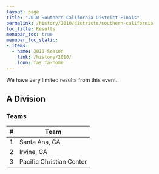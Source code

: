 ```yaml
---
layout: page
title: "2010 Southern California District Finals"
permalink: /history/2010/districts/southern-california
toc_title: Results
menubar_toc: true
menubar_toc_static:
- items:
  - name: 2010 Season
    link: /history/2010/
    icon: fas fa-home
---
```


We have very limited results from this event.

## A Division

### Teams

|    # | Team                     |
| ---: | ------------------------ |
|    1 | Santa Ana, CA            |
|    2 | Irvine, CA               |
|    3 | Pacific Christian Center |
